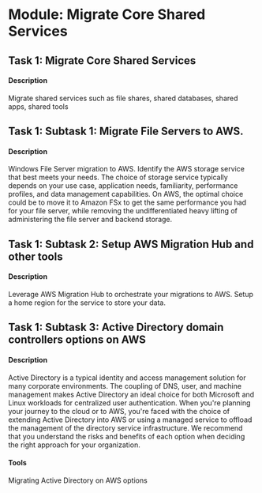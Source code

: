
# Module: Migrate Core Shared Services
## Task 1: Migrate Core Shared Services
#### Description
Migrate shared services such as file shares, shared databases, shared apps, shared tools
## Task 1: Subtask 1: Migrate  File Servers to AWS.
#### Description
Windows File Server migration to AWS. Identify the AWS storage service that best meets your needs. The choice of storage service typically depends on your use case, application needs, familiarity, performance profiles, and data management capabilities. On AWS, the optimal choice could be to move it to Amazon FSx to get the same performance you had for your file server, while removing the undifferentiated heavy lifting of administering the file server and backend storage.
## Task 1: Subtask 2: Setup AWS Migration Hub and other tools
#### Description
Leverage AWS Migration Hub to orchestrate your migrations to AWS. Setup a home region for the service to store your data.
## Task 1: Subtask 3: Active Directory domain controllers options on AWS
#### Description
Active Directory is a typical identity and access management solution for many corporate environments. The coupling of DNS, user, and machine management makes Active Directory an ideal choice for both Microsoft and Linux workloads for centralized user authentication. When you're planning your journey to the cloud or to AWS, you're faced with the choice of extending Active Directory into AWS or using a managed service to offload the management of the directory service infrastructure. We recommend that you understand the risks and benefits of each option when deciding the right approach for your organization.
#### Tools
Migrating Active Directory on AWS options